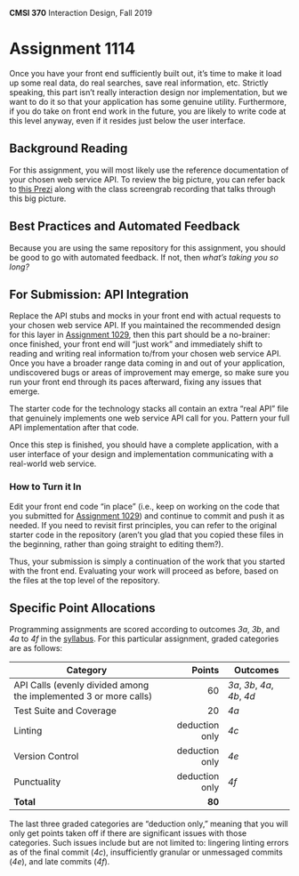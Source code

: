 **CMSI 370** Interaction Design, Fall 2019

# Assignment 1114

Once you have your front end sufficiently built out, it’s time to make it load up some real data, do real searches, save real information, etc. Strictly speaking, this part isn’t really interaction design nor implementation, but we want to do it so that your application has some genuine utility. Furthermore, if you do take on front end work in the future, you are likely to write code at this level anyway, even if it resides just below the user interface.

## Background Reading
For this assignment, you will most likely use the reference documentation of your chosen web service API. To review the big picture, you can refer back to [this Prezi](https://prezi.com/nuggtz-wcyd1/modern-web-sites-annotated/) along with the class screengrab recording that talks through this big picture.

## Best Practices and Automated Feedback
Because you are using the same repository for this assignment, you should be good to go with automated feedback. If not, then _what’s taking you so long?_

## For Submission: API Integration
Replace the API stubs and mocks in your front end with actual requests to your chosen web service API. If you maintained the recommended design for this layer in [Assignment 1029](./front-end-development.md), then this part should be a no-brainer: once finished, your front end will “just work” and immediately shift to reading and writing real information to/from your chosen web service API. Once you have a broader range data coming in and out of your application, undiscovered bugs or areas of improvement may emerge, so make sure you run your front end through its paces afterward, fixing any issues that emerge.

The starter code for the technology stacks all contain an extra “real API” file that genuinely implements one web service API call for you. Pattern your full API implementation after that code.

Once this step is finished, you should have a complete application, with a user interface of your design and implementation communicating with a real-world web service.

### How to Turn it In
Edit your front end code “in place” (i.e., keep on working on the code that you submitted for [Assignment 1029](./front-end-development.md)) and continue to commit and push it as needed. If you need to revisit first principles, you can refer to the original starter code in the repository (aren’t you glad that you copied these files in the beginning, rather than going straight to editing them?).

Thus, your submission is simply a continuation of the work that you started with the front end. Evaluating your work will proceed as before, based on the files at the top level of the repository.

## Specific Point Allocations
Programming assignments are scored according to outcomes _3a_, _3b_, and _4a_ to _4f_ in the [syllabus](http://dondi.lmu.build/fall2019/cmsi370/cmsi370-fall2019-syllabus.pdf). For this particular assignment, graded categories are as follows:

| Category | Points | Outcomes |
| -------- | -----: | -------- |
| API Calls (evenly divided among the implemented 3 or more calls)  | 60 | _3a_, _3b_, _4a_, _4b_, _4d_ |
| Test Suite and Coverage | 20 | _4a_ |
| Linting | deduction only | _4c_ |
| Version Control | deduction only | _4e_ |
| Punctuality | deduction only | _4f_ |
| **Total** | **80** |

The last three graded categories are “deduction only,” meaning that you will only get points taken off if there are significant issues with those categories. Such issues include but are not limited to: lingering linting errors as of the final commit (_4c_), insufficiently granular or unmessaged commits (_4e_), and late commits (_4f_).
